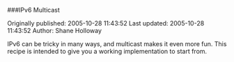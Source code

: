 ###IPv6 Multicast

Originally published: 2005-10-28 11:43:52
Last updated: 2005-10-28 11:43:52
Author: Shane Holloway

IPv6 can be tricky in many ways, and multicast makes it even more fun.  This recipe is intended to give you a working implementation to start from.